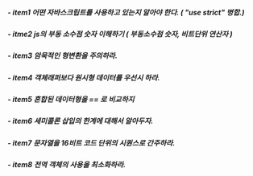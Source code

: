 ##### - item1 어떤 자바스크립트를 사용하고 있는지 알아야 한다. ( "use strict"  병합.)

##### - itme2 js의 부동 소수점 숫자 이해하기 ( 부동소수점 숫자, 비트단위 연산자 )

##### - item3 암묵적인 형변환을 주의하라.

##### - item4 객체래퍼보다 원시형 데이터를 우선시 하라. 

##### - item5 혼합된 데이터형을 == 로 비교하지 

##### - item6 세미콜론 삽입의 한계에 대해서 알아두자. 

##### - item7 문자열을 16비트 코드 단위의 시퀀스로 간주하라.

##### - item8 전역 객체의 사용을 최소화하라. 
